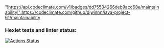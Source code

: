 "!https://api.codeclimate.com/v1/badges/dd75534266deb9acc68e/maintainability!":https://codeclimate.com/github/djwinnn/java-project-61/maintainability

### Hexlet tests and linter status:
[![Actions Status](https://github.com/djwinnn/java-project-61/workflows/hexlet-check/badge.svg)](https://github.com/djwinnn/java-project-61/actions)
